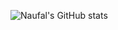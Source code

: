 ![Naufal's GitHub stats](https://github-readme-stats.vercel.app/api?username=naufalarifk&show_icons=true&theme=synthwave)
